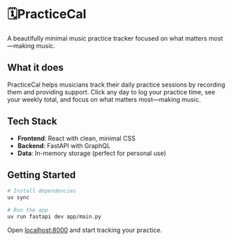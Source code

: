 # 🗓️PracticeCal

A beautifully minimal music practice tracker focused on what matters most—making music.

## What it does

PracticeCal helps musicians track their daily practice sessions by recording them and providing support. Click any day to log your practice time, see your weekly total, and focus on what matters most—making music.

## Tech Stack

- **Frontend**: React with clean, minimal CSS
- **Backend**: FastAPI with GraphQL
- **Data**: In-memory storage (perfect for personal use)

## Getting Started

```bash
# Install dependencies
uv sync

# Run the app
uv run fastapi dev app/main.py
```

Open [localhost:8000](http://localhost:8000) and start tracking your practice.
